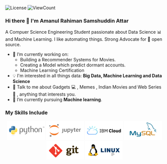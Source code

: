 ![License](https://img.shields.io/github/license/amanattar/amanattar?style=flat)
![ViewCount](https://cutt.ly/Aman-Github-Visits)

### Hi there 👋 I'm Amanul Rahiman Samshuddin Attar

A Compuer Science Engineering Student passionate about Data Science :bar_chart: and Machine Learning. I like automating things. Strong Advocate for 📜 open source.

- 🔭 I’m currently working on:
	- Building a Recommender Systems for Movies.
    - Creating a Model which predict dormant accounts.
	- Machine Learning Certification
- :bulb: I'm interested in all things data: **Big Data, Machine Learning and Data Science**
- 💬 Talk to me about Gadgets :computer: , Memes , Indian Movies and Web Series :cinema: , anything that interests you.
- 🌱 I’m currently pursuing **Machine learning**.

### My Skills Include
<p align="center">
    <img title = "Python" src = "https://github.com/amanattar/amanattar/blob/master/assets/python.svg" width="120" height="60">
    <img title = "Jupyter" src = "https://github.com/amanattar/amanattar/blob/master/assets/jupyter.svg" width="120" height="60">
    <img title = "IBM Cloud" src = "https://github.com/amanattar/amanattar/blob/master/assets/ibm_cloud.svg" width="120" height="60">
    <img title = "MySQL" src = "https://github.com/amanattar/amanattar/blob/master/assets/mysql.svg" width="120" height="60">
    <img title = "GIT" src = "https://github.com/amanattar/amanattar/blob/master/assets/git.svg" width="120" height="60">
    <img title = "Linux" src = "https://github.com/amanattar/amanattar/blob/master/assets/linux.svg" width="120" height="60">
<p>
<!--
**amanattar/amanattar** is a ✨ _special_ ✨ repository because its `README.md` (this file) appears on your GitHub profile.

Here are some ideas to get you started:

- 🔭 I’m currently working on ...
- 🌱 I’m currently learning ...
- 👯 I’m looking to collaborate on ...
- 🤔 I’m looking for help with ...
- 💬 Ask me about ...
- 📫 How to reach me: ...
- 😄 Pronouns: ...
- ⚡ Fun fact: ...
-->
